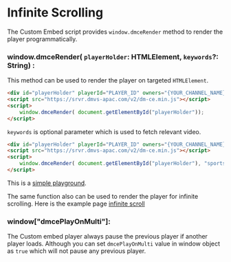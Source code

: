 # Infinite Scrolling

The Custom Embed script provides `window.dmceRender` method to render the player programmatically.

### window.dmceRender( `playerHolder`: HTMLElement, `keywords`?: String) :

This method can be used to render the player on targeted `HTMLElement`.

```html
<div id="playerHolder" playerId="PLAYER_ID" owners="{YOUR_CHANNEL_NAME}" videoId="{VIDEO_ID}" ></div>
<script src="https://srvr.dmvs-apac.com/v2/dm-ce.min.js"></script>
<script>
    window.dmceRender( document.getElementById("playerHolder"));
</script>
```

`keywords` is optional parameter which is used to fetch relevant video.
```html
<div id="playerHolder" playerId="PLAYER_ID" owners="{YOUR_CHANNEL_NAME}" sort="relevance" ></div>
<script src="https://srvr.dmvs-apac.com/v2/dm-ce.min.js"></script>
<script>
    window.dmceRender( document.getElementById("playerHolder"), "sports,football");
</script>
```

This is a [simple playground](https://dmvs-apac.github.io/custom-embed-v2/examples/render_player/).


The same function also can be used to render the player for infinite scrolling. Here is the example page
[infinite scroll](https://dmvs-apac.github.io/custom-embed-v2/examples/infinite_scroll/)


### window["dmcePlayOnMulti"]:

The Custom embed player always pause the previous player if another player loads. Although you can set `dmcePlayOnMulti` value in window object as `true` which will not pause any previous player.

